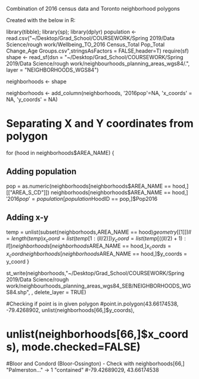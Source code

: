 Combination of 2016 census data and Toronto neighborhood polygons


Created with the below in R:

library(tibble); library(sp); library(dplyr)
population <- read.csv("~/Desktop/Grad_School/COURSEWORK/Spring 2019/Data Science/rough work/Wellbeing_TO_2016 Census_Total Pop_Total Change_Age Groups.csv",stringsAsFactors = FALSE,header=T)
require(sf)
shape <- read_sf(dsn = "~/Desktop/Grad_School/COURSEWORK/Spring 2019/Data Science/rough work/neighbourhoods_planning_areas_wgs84/.", layer = "NEIGHBORHOODS_WGS84")

neighborhoods <- shape

neighborhoods <- add_column(neighborhoods, '2016pop'=NA, 'x_coords' = NA, 'y_coords' = NA)

# Separating X and Y coordinates from polygon
for (hood in neighborhoods$AREA_NAME) {
  ## Adding population
  pop = as.numeric(neighborhoods[neighborhoods$AREA_NAME == hood,][["AREA_S_CD"]])
  neighborhoods[neighborhoods$AREA_NAME == hood,]$'2016pop' = 
    population[population$HoodID == pop,]$Pop2016
  ## Adding x-y
  temp = unlist(subset(neighborhoods,AREA_NAME == hood)$geometry[[1]])
  ll = length(temp)
  x_coord = list(temp[1:(ll/2)])
  y_coord = list(temp[((ll/2)+1):ll])
  neighborhoods[neighborhoods$AREA_NAME == hood,]$x_coords = x_coord
  neighborhoods[neighborhoods$AREA_NAME == hood,]$y_coords = y_coord
}

st_write(neighborhoods,"~/Desktop/Grad_School/COURSEWORK/Spring 2019/Data Science/rough work/neighbourhoods_planning_areas_wgs84_SEB/NEIGHBORHOODS_WGS84.shp",
         , delete_layer = TRUE)
         
#Checking if point is in given polygon
#point.in.polygon(43.66174538, -79.4268902, unlist(neighborhoods[66,]$y_coords),
#                 unlist(neighborhoods[66,]$x_coords), mode.checked=FALSE)


#Bloor and Condord (Bloor-Ossington) - Check with neighborhoods[66,] "Palmerston..." -> 1 "contained"
#-79.42689029, 43.66174538

